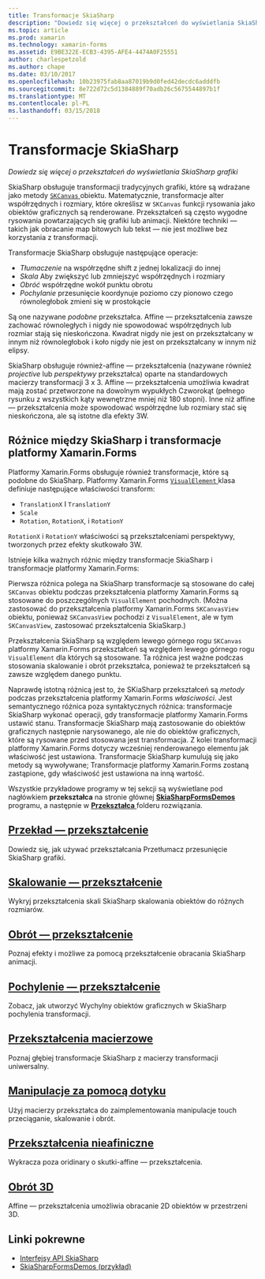 ```yaml
---
title: Transformacje SkiaSharp
description: "Dowiedz się więcej o przekształceń do wyświetlania SkiaSharp grafiki"
ms.topic: article
ms.prod: xamarin
ms.technology: xamarin-forms
ms.assetid: E9BE322E-ECB3-4395-AFE4-4474A0F25551
author: charlespetzold
ms.author: chape
ms.date: 03/10/2017
ms.openlocfilehash: 10b23975fab8aa87019b9d0fed42decdc6adddfb
ms.sourcegitcommit: 8e722d72c5d1384889f70adb26c5675544897b1f
ms.translationtype: MT
ms.contentlocale: pl-PL
ms.lasthandoff: 03/15/2018
---
```

# <a name="skiasharp-transforms"></a>Transformacje SkiaSharp

_Dowiedz się więcej o przekształceń do wyświetlania SkiaSharp grafiki_

SkiaSharp obsługuje transformacji tradycyjnych grafiki, które są wdrażane jako metody [ `SKCanvas` ](https://developer.xamarin.com/api/type/SkiaSharp.SKCanvas/) obiektu. Matematycznie, transformacje alter współrzędnych i rozmiary, które określisz w `SKCanvas` funkcji rysowania jako obiektów graficznych są renderowane. Przekształceń są często wygodne rysowania powtarzających się grafiki lub animacji. Niektóre techniki &mdash; takich jak obracanie map bitowych lub tekst &mdash; nie jest możliwe bez korzystania z transformacji.

Transformacje SkiaSharp obsługuje następujące operacje:

- *Tłumaczenie* na współrzędne shift z jednej lokalizacji do innej
- *Skala* Aby zwiększyć lub zmniejszyć współrzędnych i rozmiary
- *Obróć* współrzędne wokół punktu obrotu
- *Pochylanie* przesunięcie koordynuje poziomo czy pionowo czego równoległobok zmieni się w prostokącie

Są one nazywane *podobne* przekształca. Affine — przekształcenia zawsze zachować równoległych i nigdy nie spowodować współrzędnych lub rozmiar stają się nieskończona. Kwadrat nigdy nie jest on przekształcany w innym niż równoległobok i koło nigdy nie jest on przekształcany w innym niż elipsy.

SkiaSharp obsługuje również-affine — przekształcenia (nazywane również *projective* lub *perspektywy* przekształca) oparte na standardowych macierzy transformacji 3 x 3. Affine — przekształcenia umożliwia kwadrat mają zostać przetworzone na dowolnym wypukłych Czworokąt (pełnego rysunku z wszystkich kąty wewnętrzne mniej niż 180 stopni). Inne niż affine — przekształcenia może spowodować współrzędne lub rozmiary stać się nieskończona, ale są istotne dla efekty 3W.

## <a name="differences-between-skiasharp-and-xamarinforms-transforms"></a>Różnice między SkiaSharp i transformacje platformy Xamarin.Forms

Platformy Xamarin.Forms obsługuje również transformacje, które są podobne do SkiaSharp. Platformy Xamarin.Forms [ `VisualElement` ](https://developer.xamarin.com/api/type/Xamarin.Forms.VisualElement/) klasa definiuje następujące właściwości transform:

- `TranslationX` I `TranslationY`
- `Scale`
- `Rotation`, `RotationX`, i `RotationY`

`RotationX` i `RotationY` właściwości są przekształceniami perspektywy, tworzonych przez efekty skutkowało 3W.

Istnieje kilka ważnych różnic między transformacje SkiaSharp i transformacje platformy Xamarin.Forms:

Pierwsza różnica polega na SkiaSharp transformacje są stosowane do całej `SKCanvas` obiektu podczas przekształcenia platformy Xamarin.Forms są stosowane do poszczególnych `VisualElement` pochodnych. (Można zastosować do przekształcenia platformy Xamarin.Forms `SKCanvasView` obiektu, ponieważ `SKCanvasView` pochodzi z `VisualElement`, ale w tym `SKCanvasView`, zastosować przekształcenia SkiaSkarp.)

Przekształcenia SkiaSharp są względem lewego górnego rogu `SKCanvas` platformy Xamarin.Forms przekształceń są względem lewego górnego rogu `VisualElement` dla których są stosowane. Ta różnica jest ważne podczas stosowania skalowanie i obrót przekształca, ponieważ te przekształceń są zawsze względem danego punktu.

Naprawdę istotną różnicą jest to, że SKiaSharp przekształceń są *metody* podczas przekształcenia platformy Xamarin.Forms *właściwości*. Jest semantycznego różnica poza syntaktycznych różnica: transformacje SkiaSharp wykonać operacji, gdy transformacje platformy Xamarin.Forms ustawić stanu. Transformacje SkiaSharp mają zastosowanie do obiektów graficznych następnie narysowanego, ale nie do obiektów graficznych, które są rysowane przed stosowana jest transformacja. Z kolei transformacji platformy Xamarin.Forms dotyczy wcześniej renderowanego elementu jak właściwość jest ustawiona. Transformacje SkiaSharp kumulują się jako metody są wywoływane; Transformacje platformy Xamarin.Forms zostaną zastąpione, gdy właściwość jest ustawiona na inną wartość.

Wszystkie przykładowe programy w tej sekcji są wyświetlane pod nagłówkiem **przekształca** na stronie głównej [ **SkiaSharpFormsDemos** ](https://developer.xamarin.com/samples/xamarin-forms/SkiaSharpForms/SkiaSharpFormsDemos/) programu, a następnie w [ **Przekształca** ](https://github.com/xamarin/xamarin-forms-samples/tree/master/SkiaSharpForms/SkiaSharpFormsDemos/SkiaSharpFormsDemos/SkiaSharpFormsDemos/Transforms) folderu rozwiązania.

## <a name="the-translate-transformtranslatemd"></a>[Przekład — przekształcenie](translate.md)

Dowiedz się, jak używać przekształcania Przetłumacz przesunięcie SkiaSharp grafiki.

## <a name="the-scale-transformscalemd"></a>[Skalowanie — przekształcenie](scale.md)

Wykryj przekształcenia skali SkiaSharp skalowania obiektów do różnych rozmiarów.

## <a name="the-rotate-transformrotatemd"></a>[Obrót — przekształcenie](rotate.md)

Poznaj efekty i możliwe za pomocą przekształcenie obracania SkiaSharp animacji.

## <a name="the-skew-transformskewmd"></a>[Pochylenie — przekształcenie](skew.md)

Zobacz, jak utworzyć Wychylny obiektów graficznych w SkiaSharp pochylenia transformacji.

## <a name="matrix-transformsmatrixmd"></a>[Przekształcenia macierzowe](matrix.md)

Poznaj głębiej transformacje SkiaSharp z macierzy transformacji uniwersalny.

## <a name="touch-manipulationstouchmd"></a>[Manipulacje za pomocą dotyku](touch.md)

Użyj macierzy przekształca do zaimplementowania manipulacje touch przeciąganie, skalowanie i obrót.

## <a name="non-affine-transformsnon-affinemd"></a>[Przekształcenia nieafiniczne](non-affine.md)

Wykracza poza oridinary o skutki-affine — przekształcenia.

## <a name="3d-rotation3d-rotationmd"></a>[Obrót 3D](3d-rotation.md)

Affine — przekształcenia umożliwia obracanie 2D obiektów w przestrzeni 3D.


## <a name="related-links"></a>Linki pokrewne

- [Interfejsy API SkiaSharp](https://developer.xamarin.com/api/root/SkiaSharp/)
- [SkiaSharpFormsDemos (przykład)](https://developer.xamarin.com/samples/xamarin-forms/SkiaSharpForms/SkiaSharpFormsDemos/)
